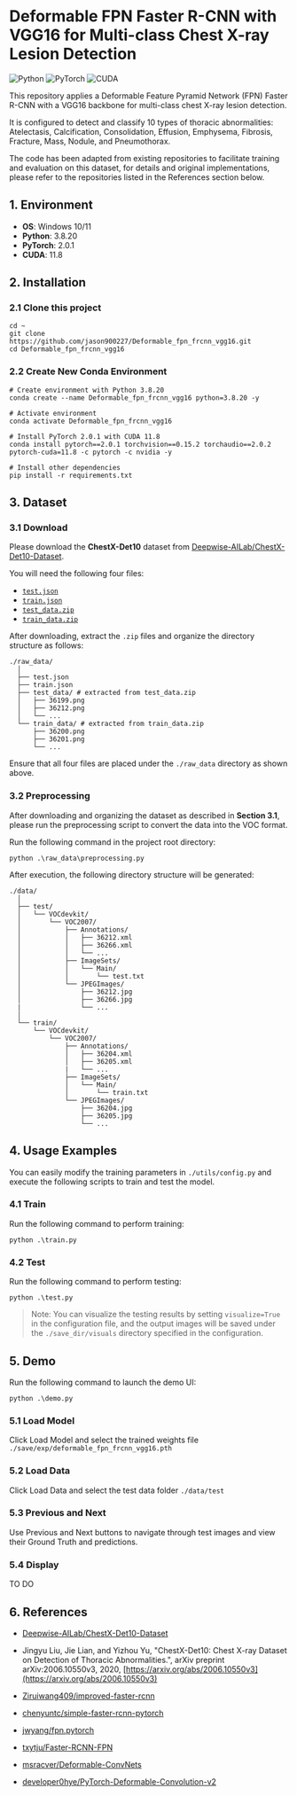 # Deformable FPN Faster R-CNN with VGG16 for Multi-class Chest X-ray Lesion Detection
![Python](https://img.shields.io/badge/Python-3.8.20-blue)
![PyTorch](https://img.shields.io/badge/PyTorch-2.0.1-red)
![CUDA](https://img.shields.io/badge/CUDA-11.8-orange)

This repository applies a Deformable Feature Pyramid Network (FPN) Faster R-CNN with a VGG16 backbone for multi-class chest X-ray lesion detection.

It is configured to detect and classify 10 types of thoracic abnormalities: Atelectasis, Calcification, Consolidation, Effusion, Emphysema, Fibrosis, Fracture, Mass, Nodule, and Pneumothorax.

The code has been adapted from existing repositories to facilitate training and evaluation on this dataset,
for details and original implementations, please refer to the repositories listed in the References section below.

## 1. Environment
* **OS**: Windows 10/11  
* **Python**: 3.8.20  
* **PyTorch**: 2.0.1
* **CUDA**: 11.8

## 2. Installation
### 2.1 Clone this project
  ```
  cd ~
  git clone https://github.com/jason900227/Deformable_fpn_frcnn_vgg16.git
  cd Deformable_fpn_frcnn_vgg16
  ```
### 2.2 Create New Conda Environment
  ```
  # Create environment with Python 3.8.20
  conda create --name Deformable_fpn_frcnn_vgg16 python=3.8.20 -y
  
  # Activate environment
  conda activate Deformable_fpn_frcnn_vgg16
  
  # Install PyTorch 2.0.1 with CUDA 11.8
  conda install pytorch==2.0.1 torchvision==0.15.2 torchaudio==2.0.2 pytorch-cuda=11.8 -c pytorch -c nvidia -y
  
  # Install other dependencies
  pip install -r requirements.txt
  ```

  ## 3. Dataset
  ### 3.1 Download
  Please download the **ChestX-Det10** dataset from [Deepwise-AILab/ChestX-Det10-Dataset](https://github.com/Deepwise-AILab/ChestX-Det10-Dataset).

  You will need the following four files:
  * [`test.json`](https://github.com/Deepwise-AILab/ChestX-Det10-Dataset)  
  * [`train.json`](https://github.com/Deepwise-AILab/ChestX-Det10-Dataset)    
  * [`test_data.zip`](http://resource.deepwise.com/xraychallenge/test_data.zip)
  * [`train_data.zip`](http://resource.deepwise.com/xraychallenge/train_data.zip)

  After downloading, extract the `.zip` files and organize the directory structure as follows:
  ```
  ./raw_data/
    │
    ├── test.json
    ├── train.json
    ├── test_data/ # extracted from test_data.zip
    │   ├── 36199.png
    │   ├── 36212.png
    │   └── ...
    └── train_data/ # extracted from train_data.zip
        ├── 36200.png
        ├── 36201.png
        └── ...
  ```

  Ensure that all four files are placed under the `./raw_data` directory as shown above.
  ### 3.2 Preprocessing
  After downloading and organizing the dataset as described in **Section 3.1**, please run the preprocessing script to convert the data into the VOC format.

  Run the following command in the project root directory:
  ```
  python .\raw_data\preprocessing.py
  ```

  After execution, the following directory structure will be generated:
  ```
  ./data/
    │
    ├── test/
    │   └── VOCdevkit/
    │       └── VOC2007/
    │           ├── Annotations/
    │           │   ├── 36212.xml
    │           │   ├── 36266.xml
    │           │   └── ...
    │           ├── ImageSets/
    │           │   └── Main/
    │           │       └── test.txt
    │           └── JPEGImages/
    │               ├── 36212.jpg
    │               ├── 36266.jpg
    |               └── ...
    │
    └── train/
        └── VOCdevkit/
            └── VOC2007/
                ├── Annotations/
                │   ├── 36204.xml
                │   ├── 36205.xml
                |   └── ...
                ├── ImageSets/
                │   └── Main/
                │       └── train.txt
                └── JPEGImages/
                    ├── 36204.jpg
                    ├── 36205.jpg
                    └── ...
  ```

  ## 4. Usage Examples
  You can easily modify the training parameters in `./utils/config.py` and execute the following scripts to train and test the model.
  ### 4.1 Train
  Run the following command to perform training:
  ```
  python .\train.py
  ```
  ### 4.2 Test
  Run the following command to perform testing:
  ```
  python .\test.py
  ```
  > Note: You can visualize the testing results by setting `visualize=True` in the configuration file, and the output images will be saved under the `./save_dir/visuals` directory specified in the configuration.

  ## 5. Demo
  Run the following command to launch the demo UI:
  ```
  python .\demo.py
  ```
  ### 5.1 Load Model
  Click Load Model and select the trained weights file `./save/exp/deformable_fpn_frcnn_vgg16.pth`
  ### 5.2 Load Data
  Click Load Data and select the test data folder `./data/test`
  ### 5.3 Previous and Next
  Use Previous and Next buttons to navigate through test images and view their Ground Truth and predictions.
  ### 5.4 Display
  TO DO

  ## 6. References

  * [Deepwise-AILab/ChestX-Det10-Dataset](https://github.com/Deepwise-AILab/ChestX-Det10-Dataset)

  * Jingyu Liu, Jie Lian, and Yizhou Yu, "ChestX-Det10: Chest X-ray Dataset on Detection of Thoracic Abnormalities.", arXiv preprint arXiv:2006.10550v3, 2020, [https://arxiv.org/abs/2006.10550v3](https://arxiv.org/abs/2006.10550v3)

  * [Ziruiwang409/improved-faster-rcnn](https://github.com/Ziruiwang409/improved-faster-rcnn/tree/main)

  * [chenyuntc/simple-faster-rcnn-pytorch](https://github.com/chenyuntc/simple-faster-rcnn-pytorch)

  * [jwyang/fpn.pytorch](https://github.com/jwyang/fpn.pytorch)

  * [txytju/Faster-RCNN-FPN](https://github.com/txytju/Faster-RCNN-FPN)

  * [msracver/Deformable-ConvNets](https://github.com/msracver/Deformable-ConvNets)

  * [developer0hye/PyTorch-Deformable-Convolution-v2](https://github.com/developer0hye/PyTorch-Deformable-Convolution-v2)